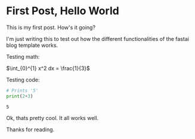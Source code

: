 # First Post, Hello World

This is my first post. How's it going?

I'm just writing this to test out how the different functionalities of the fastai blog template works.

Testing math:

$\int_{0}^{1} x^2 dx = \frac{1}{3}$

Testing code:

```python
# Prints '5'
print(2+3)
```

    5

Ok, thats pretty cool. It all works well.

Thanks for reading.
